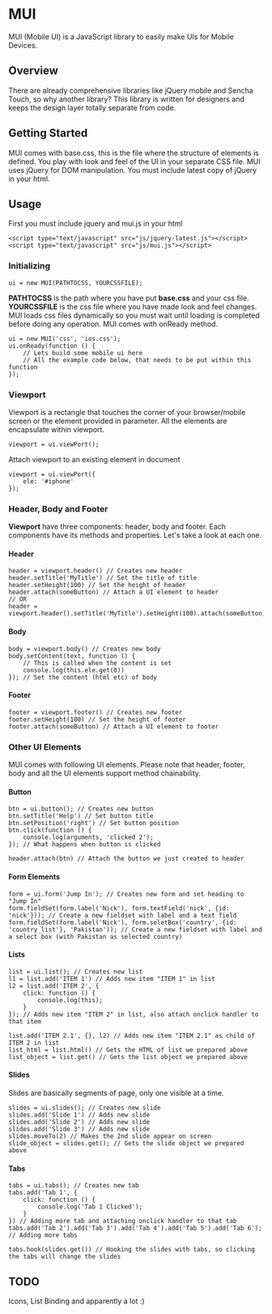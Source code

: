 # MUI
MUI (Mobile UI) is a JavaScript library to easily make UIs for Mobile Devices.

## Overview
There are already comprehensive libraries like jQuery mobile and Sencha Touch, so why another library? This library is written for designers and keeps the design layer totally separate from code.

## Getting Started
MUI comes with base.css, this is the file where the structure of elements is defined. You play with look and feel of the UI in your separate CSS file. MUI uses jQuery for DOM manipulation. You must include latest copy of jQuery in your html.

## Usage
First you must include jquery and mui.js in your html

	<script type="text/javascript" src="js/jquery-latest.js"></script>
	<script type="text/javascript" src="js/mui.js"></script>

### Initializing
	ui = new MUI(PATHTOCSS, YOURCSSFILE);
**PATHTOCSS** is the path where you have put **base.css** and your css file. **YOURCSSFILE** is the css file where you have made look and feel changes. MUI loads css files dynamically so you must wait until loading is completed before doing any operation. MUI comes with onReady method.

	ui = new MUI('css', 'ios.css');
	ui.onReady(function () {
		// Lets build some mobile ui here
		// All the example code below, that needs to be put within this function
	});

### Viewport
Viewport is a rectangle that touches the corner of your browser/mobile screen or the element provided in parameter. All the elements are encapsulate within viewport.

	viewport = ui.viewPort();
Attach viewport to an existing element in document

	viewport = ui.viewPort({
		ele: '#iphone'
	});

### Header, Body and Footer
**Viewport** have three components: header, body and footer. Each components have its methods and properties. Let's take a look at each one.

#### Header ####
	header = viewport.header() // Creates new header
	header.setTitle('MyTitle') // Set the title of title
	header.setHeight(100) // Set the height of header
	header.attach(someButton) // Attach a UI element to header
	// OR
	header = viewport.header().setTitle('MyTitle').setHeight(100).attach(someButton)

#### Body ####
	body = viewport.body() // Creates new body
	body.setContent(text, function () {
		// This is called when the content is set
		console.log(this.ele.get(0))
	}); // Set the content (html etc) of body

#### Footer ####
	footer = viewport.footer() // Creates new footer
	footer.setHeight(100) // Set the height of footer
	footer.attach(someButton) // Attach a UI element to footer

### Other UI Elements
MUI comes with following UI elements. Please note that header, footer, body and all the UI elements support method chainability.

#### Button ####
	btn = ui.button(); // Creates new button
	btn.setTitle('Help') // Set button title
	btn.setPosition('right') // Set button position
	btn.click(function () {
		console.log(arguments, 'clicked 2');
	}); // What happens when button is clicked

	header.attach(btn) // Attach the button we just created to header

#### Form Elements ####
	form = ui.form('Jump In'); // Creates new form and set heading to "Jump In"
	form.fieldSet(form.label('Nick'), form.textField('nick', {id: 'nick'})); // Create a new fieldset with label and a text field
	form.fieldSet(form.label('Nick'), form.seletBox('country', {id: 'country_list'}, 'Pakistan')); // Create a new fieldset with label and a select box (with Pakistan as selected country)

#### Lists ####
	list = ui.list(); // Creates new list
	l1 = list.add('ITEM 1') // Adds new item "ITEM 1" in list
	l2 = list.add('ITEM 2', {
		click: function () {
			console.log(this);
		}
	}); // Adds new item "ITEM 2" in list, also attach onclick handler to that item

	list.add('ITEM 2.1', {}, l2) // Adds new item "ITEM 2.1" as child of ITEM 2 in list
	list_html = list.html() // Gets the HTML of list we prepared above
	list_object = list.get() // Gets the list object we prepared above

#### Slides ####
Slides are basically segments of page, only one visible at a time.
	
	slides = ui.slides(); // Creates new slide
	slides.add('Slide 1') // Adds new slide
	slides.add('Slide 2') // Adds new slide
	slides.add('Slide 3') // Adds new slide
	slides.moveTo(2) // Makes the 2nd slide appear on screen
	slide_object = slides.get(); // Gets the slide object we prepared above

#### Tabs ####
	tabs = ui.tabs(); // Creates new tab
	tabs.add('Tab 1', {
		click: function () {
			console.log('Tab 1 Clicked');
		}
	}) // Adding more tab and attaching onclick handler to that tab
	tabs.add('Tab 2').add('Tab 3').add('Tab 4').add('Tab 5').add('Tab 6'); // Adding more tabs

	tabs.hook(slides.get()) // Hooking the slides with tabs, so clicking the tabs will change the slides

## TODO
Icons, List Binding and apparently a lot :)